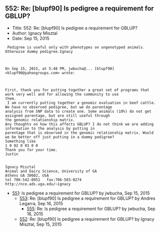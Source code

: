 ## 552: Re: [blupf90] Is pedigree a requirement for GBLUP?

- Title: 552: Re: [blupf90] Is pedigree a requirement for GBLUP?
- Author: Ignacy Misztal
- Date: Sep 15, 2015

```
 Pedigree is useful only with phenotypes on ungenotyped animals. Otherwise dummy pedigree.Ignacy



On Sep 15, 2015, at 5:48 PM, jwbucha@... [blupf90] <blupf90@yahoogroups.com> wrote:



First, thank you for putting together a great set of programs that work very well and for allowing the community to use
them.
 I am currently putting together a genomic evaluation in beef cattle. We have no observed pedigree, but we do parentage
analysis from SNP data to create one. Some animals (10%) do not get assigned parentage, but are still useful through
the genomic relationship matrix. 
Any thoughts on how this affects GBLUP? I do not think we are adding information to the analysis by putting in
parentage that is observed in the genomic relationship matrix. Would we be better off just putting in a dummy pedigree?
Something like
1 0 02 0 03 0 0
Thank you for your time.
Justin
 

Ignacy Misztal
Animal and Dairy Science, University of GA
Athens GA 30602, USA
tel 706-542-0951   fax:706-583-0274
http://nce.ads.uga.edu/~ignacy

```

- [551](0551.md): Is pedigree a requirement for GBLUP? by jwbucha, Sep 15, 2015
    - [553](0553.md): Re: [blupf90] Is pedigree a requirement for GBLUP? by Andres Legarra, Sep 16, 2015
        - [555](0555.md): Re: Is pedigree a requirement for GBLUP? by jwbucha, Sep 16, 2015
    - [552](0552.md): Re: [blupf90] Is pedigree a requirement for GBLUP? by Ignacy Misztal, Sep 15, 2015
